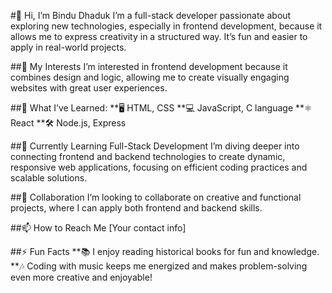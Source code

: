#👋 Hi, I’m Bindu Dhaduk
I’m a full-stack developer passionate about exploring new technologies, especially in frontend development, because it allows me to express creativity in a 
structured way. It’s fun and easier to apply in real-world projects.

##👀 My Interests
I’m interested in frontend development because it combines design and logic, allowing me to create visually engaging websites with great user experiences.

##🌱 What I’ve Learned:
  **🖥️ HTML, CSS
  **💻 JavaScript, C language
  **⚛️ React
  **🛠️ Node.js, Express

##🎯 Currently Learning Full-Stack Development
I’m diving deeper into connecting frontend and backend technologies to create dynamic, responsive web applications, focusing on efficient coding practices and scalable solutions.

##💞️ Collaboration
I’m looking to collaborate on creative and functional projects, where I can apply both frontend and backend skills.

##📫 How to Reach Me
[Your contact info]

##⚡ Fun Facts
  **📚 I enjoy reading historical books for fun and knowledge.
  **🎶 Coding with music keeps me energized and makes problem-solving even more creative and enjoyable!
